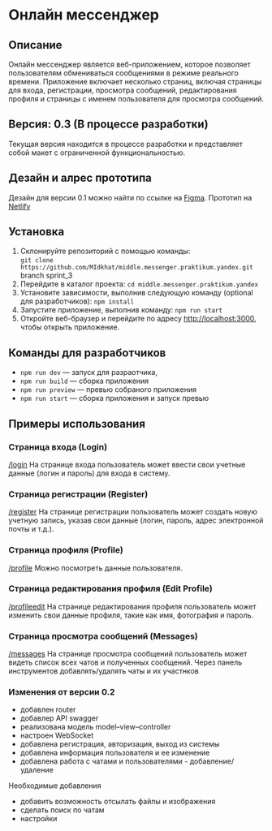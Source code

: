 # Онлайн мессенджер

## Описание

Онлайн мессенджер является веб-приложением, которое позволяет пользователям обмениваться сообщениями
в режиме реального времени. Приложение включает несколько страниц, включая страницы для входа,
регистрации, просмотра сообщений, редактирования профиля и страницы с именем пользователя для
просмотра сообщений.

## Версия: 0.3 (В процессе разработки)

Текущая версия находится в процессе разработки и представляет собой макет с ограниченной
функциональностью.

## Дезайн и алрес прототипа

Дезайн для версии 0.1 можно найти по ссылке на
[Figma](https://www.figma.com/file/3fadPRCD38XteX6sDx6hNk/Messenger?type=design&node-id=0%3A1&t=PYURXJQ9XpU48Zk7-1).
Прототип на [Netlify](https://sprint-3--mid-messenger-sprint-3.netlify.app/)

## Установка

1.  Склонируйте репозиторий с помощью команды:  
    `git clone https://github.com/MIdkhat/middle.messenger.praktikum.yandex.git` branch sprint_3
2.  Перейдите в каталог проекта: `cd middle.messenger.praktikum.yandex`
3.  Установите зависимости, выполнив следующую команду (optional для разработчиков): `npm install`
4.  Запустите приложение, выполнив команду: `npm run start`
5.  Откройте веб-браузер и перейдите по адресу [http://localhost:3000](http://localhost:3000), чтобы
    открыть приложение.

## Команды для разработчиков

- `npm run dev` — запуск для разраотчика,
- `npm run build` — сборка приложения
- `npm run preview` — превью собраного приложения
- `npm run start` — сборка приложения и запуск превью

## Примеры использования

### Страница входа (Login)

[/login](http://localhost:3000/login) На странице входа пользователь может ввести свои учетные
данные (логин и пароль) для входа в систему.

### Страница регистрации (Register)

[/register](http://localhost:3000/register) На странице регистрации пользователь может создать новую
учетную запись, указав свои данные (логин, пароль, адрес электронной почты и т.д.).

### Страница профиля (Profile)

[/profile](http://localhost:3000/profile) Можно посмотреть данные пользователя.

### Страница редактирования профиля (Edit Profile)

[/profileedit](http://localhost:3000/profileedit) На странице редактирования профиля пользователь
может изменить свои данные профиля, такие как имя, фотография и пароль.

### Страница просмотра сообщений (Messages)

[/messages](http://localhost:3000/messenger) На странице просмотра сообщений пользователь может
видеть список всех чатов и полученных сообщений. Через панель инструментов добавлять/удалять чаты и
их участнков

### Изменения от версии 0.2

- добавлен router
- добавлер API swagger
- реализована модель model–view–controller
- настроен WebSocket
- добавлена регистрация, авторизация, выход из системы
- добавлена информация пользователя и ее изменение
- добавлена работа с чатами и пользователями - добавление/удаление

Необходимые добавления

- добавить возможность отсылать файлы и изображения
- сделать поиск по чатам
- настройки

